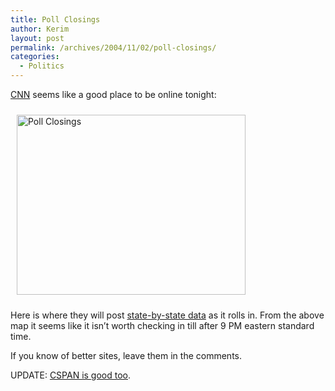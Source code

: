 ```yaml
---
title: Poll Closings
author: Kerim
layout: post
permalink: /archives/2004/11/02/poll-closings/
categories:
  - Politics
---
```

<a href="http://www.cnn.com/ELECTION/2004/pages/results/president/" onclick="_gaq.push(['_trackEvent', 'outbound-article', 'http://www.cnn.com/ELECTION/2004/pages/results/president/', 'CNN']);" >CNN</a> seems like a good place to be online tonight:

<a href="http://www.cnn.com/ELECTION/2004/pages/results/misc/poll.close.html" onclick="_gaq.push(['_trackEvent', 'outbound-article', 'http://www.cnn.com/ELECTION/2004/pages/results/misc/poll.close.html', '']);" ><img src="http://test.oxus.net/images/Poll%20Closings.jpg" height="288" width="366" border="0" hspace="10" vspace="10" alt="Poll Closings" title="Poll Closings" /></a>

Here is where they will post <a href="http://www.cnn.com/ELECTION/2004/pages/results/president/" onclick="_gaq.push(['_trackEvent', 'outbound-article', 'http://www.cnn.com/ELECTION/2004/pages/results/president/', 'state-by-state data']);" >state-by-state data</a> as it rolls in. From the above map it seems like it isn&#8217;t worth checking in till after 9 PM eastern standard time.

If you know of better sites, leave them in the comments.

UPDATE: <a href="http://network.ap.org/dynamic/files/specials/election_night_2004/us_map_govsenhouse/index.html?SITE=CSPANELN&#38;SECTION=POLITICS" onclick="_gaq.push(['_trackEvent', 'outbound-article', 'http://network.ap.org/dynamic/files/specials/election_night_2004/us_map_govsenhouse/index.html?SITE=CSPANELN&SECTION=POLITICS', 'CSPAN is good too']);" >CSPAN is good too</a>.

